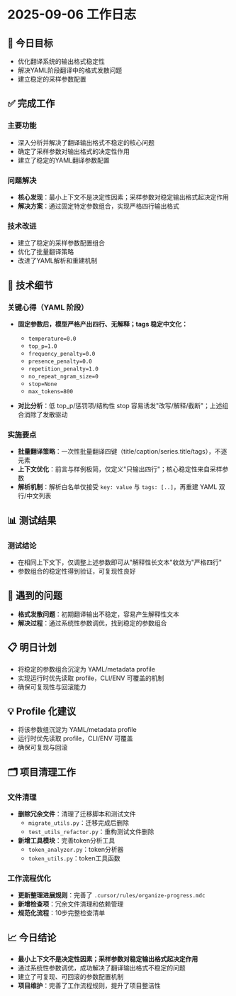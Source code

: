 # 2025-09-06 工作日志

## 🎯 今日目标
- 优化翻译系统的输出格式稳定性
- 解决YAML阶段翻译中的格式发散问题
- 建立稳定的采样参数配置

## ✅ 完成工作

### 主要功能
- 深入分析并解决了翻译输出格式不稳定的核心问题
- 确定了采样参数对输出格式的决定性作用
- 建立了稳定的YAML翻译参数配置

### 问题解决
- **核心发现**：最小上下文不是决定性因素；采样参数对稳定输出格式起决定作用
- **解决方案**：通过固定特定参数组合，实现严格四行输出格式

### 技术改进
- 建立了稳定的采样参数配置组合
- 优化了批量翻译策略
- 改进了YAML解析和重建机制

## 🔧 技术细节

### 关键心得（YAML 阶段）
- **固定参数后，模型严格产出四行、无解释；tags 稳定中文化：**
  - `temperature=0.0`
  - `top_p=1.0`
  - `frequency_penalty=0.0`
  - `presence_penalty=0.0`
  - `repetition_penalty=1.0`
  - `no_repeat_ngram_size=0`
  - `stop=None`
  - `max_tokens=800`

- **对比分析**：低 top_p/惩罚项/结构性 stop 容易诱发"改写/解释/截断"；上述组合消除了发散驱动

### 实施要点
- **批量翻译策略**：一次性批量翻译四键（title/caption/series.title/tags），不逐元素
- **上下文优化**：前言与样例极简，仅定义"只输出四行"；核心稳定性来自采样参数
- **解析机制**：解析白名单仅接受 `key: value` 与 `tags: [..]`，再重建 YAML 双行/中文列表

## 📊 测试结果

### 测试结论
- 在相同上下文下，仅调整上述参数即可从"解释性长文本"收敛为"严格四行"
- 参数组合的稳定性得到验证，可复现性良好

## 🚧 遇到的问题
- **格式发散问题**：初期翻译输出不稳定，容易产生解释性文本
- **解决过程**：通过系统性参数调优，找到稳定的参数组合

## 📋 明日计划
- 将稳定的参数组合沉淀为 YAML/metadata profile
- 实现运行时优先读取 profile，CLI/ENV 可覆盖的机制
- 确保可复现性与回滚能力

## 💡 Profile 化建议
- 将该参数组沉淀为 YAML/metadata profile
- 运行时优先读取 profile，CLI/ENV 可覆盖
- 确保可复现与回滚

## 🗂️ 项目清理工作
### 文件清理
- **删除冗余文件**：清理了迁移脚本和测试文件
  - `migrate_utils.py`：迁移完成后删除
  - `test_utils_refactor.py`：重构测试文件删除
- **新增工具模块**：完善token分析工具
  - `token_analyzer.py`：token分析器
  - `token_utils.py`：token工具函数

### 工作流程优化
- **更新整理进展规则**：完善了 `.cursor/rules/organize-progress.mdc`
- **新增检查项**：冗余文件清理和依赖管理
- **规范化流程**：10步完整检查清单

## 📈 今日结论
- **最小上下文不是决定性因素；采样参数对稳定输出格式起决定作用**
- 通过系统性参数调优，成功解决了翻译输出格式不稳定的问题
- 建立了可复现、可回滚的参数配置机制
- **项目维护**：完善了工作流程规则，提升了项目整洁性
